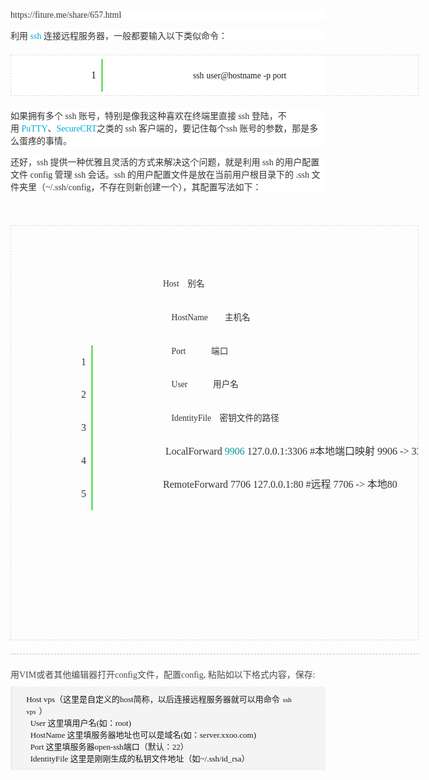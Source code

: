 <p style="color:#333333;white-space:normal;background-color:#FFFFFF;margin-top:0px;margin-bottom:1em;font-family:&quot;font-size:15px;line-height:24px;">
	https://fiture.me/share/657.html
</p>
<p style="color:#333333;white-space:normal;background-color:#FFFFFF;margin-top:0px;margin-bottom:1em;font-family:&quot;font-size:15px;line-height:24px;">
	利用&nbsp;<a target="_blank" title="ssh wiki" href="http://en.wikipedia.org/wiki/Secure_Shell" style="color:#00A9DA;text-decoration-line:none;">ssh</a>&nbsp;连接远程服务器，一般都要输入以下类似命令：
</p>
<div style="color:#333333;white-space:normal;background-color:#FFFFFF;font-family:&quot;font-size:15px;line-height:24px;">
	<div id="highlighter_664606" class="syntaxhighlighter shell" style="border:1px dashed #DDDDDD;width:651.188px;margin:1.5em 0px !important;position:relative !important;font-size:1em !important;overflow-x:auto !important;overflow-y:hidden !important;">
		<table border="0" cellpadding="0" cellspacing="0" style="max-width:100%;border-spacing:0px;width:651px;border:0px !important;bottom:auto !important;float:none !important;height:auto !important;left:auto !important;line-height:1.1em !important;margin:0px !important;outline:0px !important;overflow:visible !important;padding:0px !important;position:static !important;right:auto !important;top:auto !important;font-family:Consolas, &quot;font-size:1em !important;min-height:inherit !important;" class="ke-zeroborder">
			<tbody style="border:0px !important;bottom:auto !important;float:none !important;height:auto !important;left:auto !important;line-height:1.1em !important;margin:0px !important;outline:0px !important;overflow:visible !important;padding:0px !important;position:static !important;right:auto !important;top:auto !important;width:auto !important;font-size:1em !important;min-height:inherit !important;">
				<tr style="border:0px !important;bottom:auto !important;float:none !important;height:auto !important;left:auto !important;line-height:1.1em !important;margin:0px !important;outline:0px !important;overflow:visible !important;padding:0px !important;position:static !important;right:auto !important;top:auto !important;width:auto !important;font-size:1em !important;min-height:inherit !important;">
					<td class="gutter" style="border:0px !important;bottom:auto !important;float:none !important;height:auto !important;left:auto !important;line-height:1.1em !important;margin:0px !important;outline:0px !important;overflow:visible !important;padding:0px !important;position:static !important;right:auto !important;top:auto !important;width:auto !important;font-family:Consolas, &quot;font-size:1em !important;min-height:inherit !important;color:#AFAFAF !important;">
						<div class="line number1 index0 alt2" style="border-width:0px 3px 0px 0px !important;border-right-style:solid !important;border-right-color:#6CE26C !important;bottom:auto !important;float:none !important;height:auto !important;left:auto !important;line-height:1.1em !important;margin:0px !important;outline:0px !important;overflow:visible !important;padding:0px 0.5em 0px 1em !important;position:static !important;right:auto !important;text-align:right !important;top:auto !important;width:auto !important;font-size:1em !important;min-height:inherit !important;white-space:pre !important;">
							1
						</div>
					</td>
					<td class="code" style="width:617px;border:0px !important;bottom:auto !important;float:none !important;height:auto !important;left:auto !important;line-height:1.1em !important;margin:0px !important;outline:0px !important;overflow:visible !important;padding:0px !important;position:static !important;right:auto !important;top:auto !important;font-family:Consolas, &quot;font-size:1em !important;min-height:inherit !important;">
						<div class="container" style="width:auto !important;margin:5px 0px !important;border:0px !important;bottom:auto !important;float:none !important;height:auto !important;left:auto !important;line-height:1.1em !important;outline:0px !important;overflow:visible !important;padding:0px !important;position:relative !important;right:auto !important;top:auto !important;font-size:1em !important;min-height:inherit !important;">
							<div class="line number1 index0 alt2" style="border:0px !important;bottom:auto !important;float:none !important;height:auto !important;left:auto !important;line-height:1.1em !important;margin:0px !important;outline:0px !important;overflow:visible !important;padding:0px 1em !important;position:static !important;right:auto !important;top:auto !important;width:auto !important;font-size:1em !important;min-height:inherit !important;white-space:pre !important;">
								<code class="shell functions" style="white-space:nowrap;padding:0px !important;font-family:Consolas, &quot;font-size:1em !important;color:#FF1493 !important;border:0px !important;bottom:auto !important;float:none !important;height:auto !important;left:auto !important;line-height:1.1em !important;margin:0px !important;outline:0px !important;overflow:visible !important;position:static !important;right:auto !important;top:auto !important;width:auto !important;min-height:inherit !important;">ssh</code> <code class="shell plain" style="white-space:nowrap;padding:0px !important;font-family:Consolas, &quot;font-size:1em !important;border:0px !important;bottom:auto !important;float:none !important;height:auto !important;left:auto !important;line-height:1.1em !important;margin:0px !important;outline:0px !important;overflow:visible !important;position:static !important;right:auto !important;top:auto !important;width:auto !important;min-height:inherit !important;">user@</code><code class="shell functions" style="white-space:nowrap;padding:0px !important;font-family:Consolas, &quot;font-size:1em !important;color:#FF1493 !important;border:0px !important;bottom:auto !important;float:none !important;height:auto !important;left:auto !important;line-height:1.1em !important;margin:0px !important;outline:0px !important;overflow:visible !important;position:static !important;right:auto !important;top:auto !important;width:auto !important;min-height:inherit !important;">hostname</code> <code class="shell plain" style="white-space:nowrap;padding:0px !important;font-family:Consolas, &quot;font-size:1em !important;border:0px !important;bottom:auto !important;float:none !important;height:auto !important;left:auto !important;line-height:1.1em !important;margin:0px !important;outline:0px !important;overflow:visible !important;position:static !important;right:auto !important;top:auto !important;width:auto !important;min-height:inherit !important;">-p port</code> 
							</div>
						</div>
					</td>
				</tr>
			</tbody>
		</table>
	</div>
</div>
<p style="color:#333333;white-space:normal;background-color:#FFFFFF;margin-top:0px;margin-bottom:1em;font-family:&quot;font-size:15px;line-height:24px;">
	如果拥有多个 ssh 账号，特别是像我这种喜欢在终端里直接 ssh 登陆，不用&nbsp;<a target="_blank" title="PuTTY" href="http://www.putty.org/" style="color:#00A9DA;text-decoration-line:none;">PuTTY</a>、<a target="_blank" title="SccureCRT" href="http://www.vandyke.com/products/securecrt/" style="color:#00A9DA;text-decoration-line:none;">SecureCRT</a>之类的 ssh 客户端的，要记住每个ssh 账号的参数，那是多么蛋疼的事情。
</p>
<p style="color:#333333;white-space:normal;background-color:#FFFFFF;margin-top:0px;margin-bottom:1em;font-family:&quot;font-size:15px;line-height:24px;">
	还好，ssh 提供一种优雅且灵活的方式来解决这个问题，就是利用 ssh 的用户配置文件 config 管理 ssh 会话。ssh 的用户配置文件是放在当前用户根目录下的 .ssh 文件夹里（~/.ssh/config，不存在则新创建一个），其配置写法如下：
</p>
<p>
	<br />
</p>
<p style="border:1px dashed #DDDDDD;width:651.188px;margin:1.5em 0px !important;position:relative !important;overflow-x:auto !important;overflow-y:hidden !important;">
	<table border="0" cellpadding="0" cellspacing="0" style="color:#333333;font-family:Consolas, &quot;font-size:1em !important;min-height:inherit !important;max-width:100%;border-spacing:0px;width:651px;border:0px !important;bottom:auto !important;float:none !important;height:auto !important;left:auto !important;line-height:1.1em !important;margin:0px !important;outline:0px !important;overflow:visible !important;padding:0px !important;position:static !important;right:auto !important;top:auto !important;" class="ke-zeroborder">
		<tbody style="border:0px !important;bottom:auto !important;float:none !important;height:auto !important;left:auto !important;line-height:1.1em !important;margin:0px !important;outline:0px !important;overflow:visible !important;padding:0px !important;position:static !important;right:auto !important;top:auto !important;width:auto !important;font-size:1em !important;min-height:inherit !important;">
			<tr style="border:0px !important;bottom:auto !important;float:none !important;height:auto !important;left:auto !important;line-height:1.1em !important;margin:0px !important;outline:0px !important;overflow:visible !important;padding:0px !important;position:static !important;right:auto !important;top:auto !important;width:auto !important;font-size:1em !important;min-height:inherit !important;">
				<td class="gutter" style="border:0px !important;bottom:auto !important;float:none !important;height:auto !important;left:auto !important;line-height:1.1em !important;margin:0px !important;outline:0px !important;overflow:visible !important;padding:0px !important;position:static !important;right:auto !important;top:auto !important;width:auto !important;font-family:Consolas, &quot;font-size:1em !important;min-height:inherit !important;color:#AFAFAF !important;">
					<div class="line number1 index0 alt2" style="border-width:0px 3px 0px 0px !important;border-right-style:solid !important;border-right-color:#6CE26C !important;bottom:auto !important;float:none !important;height:auto !important;left:auto !important;line-height:1.1em !important;margin:0px !important;outline:0px !important;overflow:visible !important;padding:0px 0.5em 0px 1em !important;position:static !important;right:auto !important;text-align:right !important;top:auto !important;width:auto !important;font-size:1em !important;min-height:inherit !important;white-space:pre !important;">
						1
					</div>
					<div class="line number2 index1 alt1" style="border-width:0px 3px 0px 0px !important;border-right-style:solid !important;border-right-color:#6CE26C !important;bottom:auto !important;float:none !important;height:auto !important;left:auto !important;line-height:1.1em !important;margin:0px !important;outline:0px !important;overflow:visible !important;padding:0px 0.5em 0px 1em !important;position:static !important;right:auto !important;text-align:right !important;top:auto !important;width:auto !important;font-size:1em !important;min-height:inherit !important;white-space:pre !important;">
						2
					</div>
					<div class="line number3 index2 alt2" style="border-width:0px 3px 0px 0px !important;border-right-style:solid !important;border-right-color:#6CE26C !important;bottom:auto !important;float:none !important;height:auto !important;left:auto !important;line-height:1.1em !important;margin:0px !important;outline:0px !important;overflow:visible !important;padding:0px 0.5em 0px 1em !important;position:static !important;right:auto !important;text-align:right !important;top:auto !important;width:auto !important;font-size:1em !important;min-height:inherit !important;white-space:pre !important;">
						3
					</div>
					<div class="line number4 index3 alt1" style="border-width:0px 3px 0px 0px !important;border-right-style:solid !important;border-right-color:#6CE26C !important;bottom:auto !important;float:none !important;height:auto !important;left:auto !important;line-height:1.1em !important;margin:0px !important;outline:0px !important;overflow:visible !important;padding:0px 0.5em 0px 1em !important;position:static !important;right:auto !important;text-align:right !important;top:auto !important;width:auto !important;font-size:1em !important;min-height:inherit !important;white-space:pre !important;">
						4
					</div>
					<div class="line number5 index4 alt2" style="border-width:0px 3px 0px 0px !important;border-right-style:solid !important;border-right-color:#6CE26C !important;bottom:auto !important;float:none !important;height:auto !important;left:auto !important;line-height:1.1em !important;margin:0px !important;outline:0px !important;overflow:visible !important;padding:0px 0.5em 0px 1em !important;position:static !important;right:auto !important;text-align:right !important;top:auto !important;width:auto !important;font-size:1em !important;min-height:inherit !important;white-space:pre !important;">
						5
					</div>
				</td>
				<td class="code" style="width:617px;border:0px !important;bottom:auto !important;float:none !important;height:auto !important;left:auto !important;line-height:1.1em !important;margin:0px !important;outline:0px !important;overflow:visible !important;padding:0px !important;position:static !important;right:auto !important;top:auto !important;font-family:Consolas, &quot;font-size:1em !important;min-height:inherit !important;">
					<p>
						<br />
					</p>
					<div class="line number1 index0 alt2" style="border:0px !important;bottom:auto !important;float:none !important;height:auto !important;left:auto !important;line-height:1.1em !important;margin:0px !important;outline:0px !important;overflow:visible !important;padding:0px 1em !important;position:static !important;right:auto !important;top:auto !important;width:auto !important;font-size:1em !important;min-height:inherit !important;white-space:pre !important;">
						<code class="plain plain" style="white-space:nowrap;padding:0px !important;font-family:Consolas, &quot;font-size:1em !important;border:0px !important;bottom:auto !important;float:none !important;height:auto !important;left:auto !important;line-height:1.1em !important;margin:0px !important;outline:0px !important;overflow:visible !important;position:static !important;right:auto !important;top:auto !important;width:auto !important;min-height:inherit !important;">Host&nbsp;&nbsp;&nbsp; 别名</code> 
					</div>
					<div class="line number2 index1 alt1" style="border:0px !important;bottom:auto !important;float:none !important;height:auto !important;left:auto !important;line-height:1.1em !important;margin:0px !important;outline:0px !important;overflow:visible !important;padding:0px 1em !important;position:static !important;right:auto !important;top:auto !important;width:auto !important;font-size:1em !important;min-height:inherit !important;white-space:pre !important;">
						<code class="plain spaces" style="white-space:nowrap;padding:0px !important;font-family:Consolas, &quot;font-size:1em !important;border:0px !important;bottom:auto !important;float:none !important;height:auto !important;left:auto !important;line-height:1.1em !important;margin:0px !important;outline:0px !important;overflow:visible !important;position:static !important;right:auto !important;top:auto !important;width:auto !important;min-height:inherit !important;">&nbsp;&nbsp;&nbsp;&nbsp;</code><code class="plain plain" style="white-space:nowrap;padding:0px !important;font-family:Consolas, &quot;font-size:1em !important;border:0px !important;bottom:auto !important;float:none !important;height:auto !important;left:auto !important;line-height:1.1em !important;margin:0px !important;outline:0px !important;overflow:visible !important;position:static !important;right:auto !important;top:auto !important;width:auto !important;min-height:inherit !important;">HostName&nbsp;&nbsp;&nbsp;&nbsp;&nbsp;&nbsp;&nbsp; 主机名</code> 
					</div>
					<div class="line number3 index2 alt2" style="border:0px !important;bottom:auto !important;float:none !important;height:auto !important;left:auto !important;line-height:1.1em !important;margin:0px !important;outline:0px !important;overflow:visible !important;padding:0px 1em !important;position:static !important;right:auto !important;top:auto !important;width:auto !important;font-size:1em !important;min-height:inherit !important;white-space:pre !important;">
						<code class="plain spaces" style="white-space:nowrap;padding:0px !important;font-family:Consolas, &quot;font-size:1em !important;border:0px !important;bottom:auto !important;float:none !important;height:auto !important;left:auto !important;line-height:1.1em !important;margin:0px !important;outline:0px !important;overflow:visible !important;position:static !important;right:auto !important;top:auto !important;width:auto !important;min-height:inherit !important;">&nbsp;&nbsp;&nbsp;&nbsp;</code><code class="plain plain" style="white-space:nowrap;padding:0px !important;font-family:Consolas, &quot;font-size:1em !important;border:0px !important;bottom:auto !important;float:none !important;height:auto !important;left:auto !important;line-height:1.1em !important;margin:0px !important;outline:0px !important;overflow:visible !important;position:static !important;right:auto !important;top:auto !important;width:auto !important;min-height:inherit !important;">Port&nbsp;&nbsp;&nbsp;&nbsp;&nbsp;&nbsp;&nbsp;&nbsp;&nbsp;&nbsp;&nbsp; 端口</code> 
					</div>
					<div class="line number4 index3 alt1" style="border:0px !important;bottom:auto !important;float:none !important;height:auto !important;left:auto !important;line-height:1.1em !important;margin:0px !important;outline:0px !important;overflow:visible !important;padding:0px 1em !important;position:static !important;right:auto !important;top:auto !important;width:auto !important;font-size:1em !important;min-height:inherit !important;white-space:pre !important;">
						<code class="plain spaces" style="white-space:nowrap;padding:0px !important;font-family:Consolas, &quot;font-size:1em !important;border:0px !important;bottom:auto !important;float:none !important;height:auto !important;left:auto !important;line-height:1.1em !important;margin:0px !important;outline:0px !important;overflow:visible !important;position:static !important;right:auto !important;top:auto !important;width:auto !important;min-height:inherit !important;">&nbsp;&nbsp;&nbsp;&nbsp;</code><code class="plain plain" style="white-space:nowrap;padding:0px !important;font-family:Consolas, &quot;font-size:1em !important;border:0px !important;bottom:auto !important;float:none !important;height:auto !important;left:auto !important;line-height:1.1em !important;margin:0px !important;outline:0px !important;overflow:visible !important;position:static !important;right:auto !important;top:auto !important;width:auto !important;min-height:inherit !important;">User&nbsp;&nbsp;&nbsp;&nbsp;&nbsp;&nbsp;&nbsp;&nbsp;&nbsp;&nbsp;&nbsp; 用户名</code> 
					</div>
					<p style="border:0px !important;bottom:auto !important;float:none !important;height:auto !important;left:auto !important;line-height:1.1em !important;margin:0px !important;outline:0px !important;overflow:visible !important;padding:0px 1em !important;position:static !important;right:auto !important;top:auto !important;width:auto !important;font-size:1em !important;min-height:inherit !important;white-space:pre !important;">
						<code class="plain spaces" style="white-space:nowrap;padding:0px !important;font-family:Consolas, &quot;font-size:1em !important;border:0px !important;bottom:auto !important;float:none !important;height:auto !important;left:auto !important;line-height:1.1em !important;margin:0px !important;outline:0px !important;overflow:visible !important;position:static !important;right:auto !important;top:auto !important;width:auto !important;min-height:inherit !important;">&nbsp;&nbsp;&nbsp;&nbsp;</code><code class="plain plain" style="white-space:nowrap;padding:0px !important;font-family:Consolas, &quot;font-size:1em !important;border:0px !important;bottom:auto !important;float:none !important;height:auto !important;left:auto !important;line-height:1.1em !important;margin:0px !important;outline:0px !important;overflow:visible !important;position:static !important;right:auto !important;top:auto !important;width:auto !important;min-height:inherit !important;">IdentityFile&nbsp;&nbsp;&nbsp; 密钥文件的路径</code> 
					</p>
					<p style="border:0px !important;bottom:auto !important;float:none !important;height:auto !important;left:auto !important;line-height:1.1em !important;margin:0px !important;outline:0px !important;overflow:visible !important;padding:0px 1em !important;position:static !important;right:auto !important;top:auto !important;width:auto !important;font-size:1em !important;min-height:inherit !important;white-space:pre !important;">
						<span style="font-family:&quot;vertical-align:baseline;background-image:none;background-position:initial;background-size:initial;background-repeat:initial;background-attachment:initial;background-origin:initial;background-clip:initial;border-radius:0px;padding:0px !important;font-size:0.8em;font-style:inherit;font-variant-ligatures:inherit;font-variant-caps:inherit;font-weight:inherit;"> LocalForward </span><span class="m" style="font-family:inherit;font-size:inherit;font-style:inherit;font-variant:inherit;font-weight:inherit;box-sizing:border-box;margin:0px;padding:0px;border:0px;font-stretch:inherit;line-height:inherit;vertical-align:baseline;color:#009999;">9906</span><span style="font-family:&quot;vertical-align:baseline;background-image:none;background-position:initial;background-size:initial;background-repeat:initial;background-attachment:initial;background-origin:initial;background-clip:initial;border-radius:0px;padding:0px !important;font-size:0.8em;font-style:inherit;font-variant-ligatures:inherit;font-variant-caps:inherit;font-weight:inherit;"> 127.0.0.1:3306 #本地端口映射 9906 -&gt; 3306</span> 
					</p>
					<p style="border:0px !important;bottom:auto !important;float:none !important;height:auto !important;left:auto !important;line-height:1.1em !important;margin:0px !important;outline:0px !important;overflow:visible !important;padding:0px 1em !important;position:static !important;right:auto !important;top:auto !important;width:auto !important;font-size:1em !important;min-height:inherit !important;white-space:pre !important;">
						RemoteForward 7706 127.0.0.1:80 #远程 7706 -&gt; 本地80
					</p>
					<p style="border:0px !important;bottom:auto !important;float:none !important;height:auto !important;left:auto !important;line-height:1.1em !important;margin:0px !important;outline:0px !important;overflow:visible !important;padding:0px 1em !important;position:static !important;right:auto !important;top:auto !important;width:auto !important;font-size:1em !important;min-height:inherit !important;white-space:pre !important;">
						<br />
					</p>
					<p style="border:0px !important;bottom:auto !important;float:none !important;height:auto !important;left:auto !important;line-height:1.1em !important;margin:0px !important;outline:0px !important;overflow:visible !important;padding:0px 1em !important;position:static !important;right:auto !important;top:auto !important;width:auto !important;font-size:1em !important;min-height:inherit !important;white-space:pre !important;">
						<br />
					</p>
					<p>
						<br />
					</p>
				</td>
			</tr>
		</tbody>
	</table>
<span style="font-family:'Consolas, font-size:1em !important;min-height:inherit !important;font-size:small;">&nbsp;&nbsp;&nbsp;&nbsp;<br />
</span> 
</p>
<p style="border:1px dashed #DDDDDD;width:651.188px;margin:1.5em 0px !important;position:relative !important;overflow-x:auto !important;overflow-y:hidden !important;">
	<span style="font-family:'Consolas, font-size:1em !important;min-height:inherit !important;font-size:small;"> </span> 
</p>
<p style="margin-top:10px;margin-bottom:10px;padding:0px;border:0px;font-size:14px;vertical-align:baseline;color:#4C4C4C;font-family:Avenir, &quot;white-space:normal;">
	用VIM或者其他编辑器打开config文件，配置config, 粘贴如以下格式内容，保存:
</p>
<pre style="margin-top:0px;margin-bottom:1.625em;padding:0.75em 1.625em;border-width:0px 0px 0px 4px;border-top-style:initial;border-right-style:initial;border-bottom-style:initial;border-left-style:solid;border-top-color:initial;border-right-color:initial;border-bottom-color:initial;border-left-color:#EEEEEE;border-image:initial;font-size:13px;vertical-align:baseline;background:#F4F4F4;font-stretch:normal;font-family:&quot;line-height:1.5;overflow:auto;color:#4C4C4C;">Host vps（这里是自定义的host简称，以后连接远程服务器就可以用命令<code style="margin:0px;padding:5px;border:0px;vertical-align:baseline;background-image:initial;background-position:initial;background-size:initial;background-repeat:initial;background-attachment:initial;background-origin:initial;background-clip:initial;font-stretch:normal;line-height:normal;font-family:&quot;">ssh vps</code>）
  User 这里填用户名(如：root)
  HostName 这里填服务器地址也可以是域名(如：server.xxoo.com)
  Port 这里填服务器open-ssh端口（默认：22）
  IdentityFile 这里是刚刚生成的私钥文件地址（如~/.ssh/id_rsa）
</pre>
<div>
	<br />
</div>
<br />
<p>
	<br />
</p>
<p>
	<br />
</p>